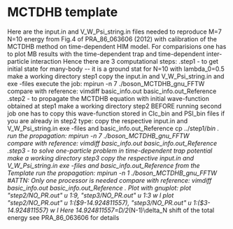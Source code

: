 # MCTDHB template

Here are the input.in and V_W_Psi_string.in files needed to reproduce M=7 N=10 energy from Fig.4 of PRA_86_063606 (2012)
with calibration of the MCTDHB method on time-dependent HIM model.
For comparisions one has to plot MB results with the time-dependent trap and time-dependent inter-particle interaction
Hence there are 3 computational steps:
.step1 - to get initial state for many-body -- it is a ground stat  for N=10 with lambda_0=0.5
          make a working directory step1
         copy the input.in and V_W_Psi_string.in and exe -files
         execute  the job:       mpirun -n 7  ./boson_MCTDHB_gnu_FFTW
         compare with reference: vimdiff basic_info.out basic_info.out_Reference
.step2 - to propagate the MCTDHB equation with initial wave-function obtained at step1
          make a working directory step2
 BEFORE running second job one has to copy this wave-function stored in  CIc_bin and PSI_bin files
         if you are already in step2 type:
         copy the respective input.in and V_W_Psi_string.in exe -files and basic_info.out_Reference
         cp ../step1/*bin .
         run the propagation:  mpirun -n 7  ./boson_MCTDHB_gnu_FFTW  
         compare with reference: vimdiff basic_info.out basic_info.out_Reference
.step3 - to solve one-particle problem in time-dependent trap potential 
          make a working directory step3
          copy the respective input.in and V_W_Psi_string.in exe -files and basic_info.out_Reference from the Template
         run the propagation:  mpirun -n 1  ./boson_MCTDHB_gnu_FFTW  #ATTN: Only one processor is needed
         compare with reference: vimdiff basic_info.out basic_info.out_Reference
.   Plot with gnuplot:
         plot "step2/NO_PR.out" u 1:9, "step3/NO_PR.out" u 1:3 w l 
         plot "step2/NO_PR.out" u 1:($9-14.924811557), "step3/NO_PR.out" u 1:($3-14.924811557) w l
         Here 14.924811557=D/2*(N-1)\delta_N shift of the total energy see PRA_86_063606 for details
